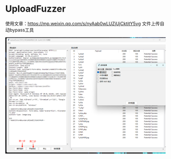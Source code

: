 # UploadFuzzer
使用文章：https://mp.weixin.qq.com/s/nyAab0wLUZjUjCktitY5vg
文件上传自动bypass工具

![image](1740468725492.jpg)
